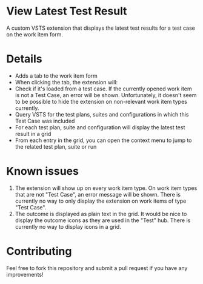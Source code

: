 # View Latest Test Result

A custom VSTS extension that displays the latest test results for a test case on the work item form.

# Details
* Adds a tab to the work item form
* When clicking the tab, the extension will:
 * Check if it's loaded from a test case. If the currently opened work item is not a Test Case, an error will be shown. Unfortunately, it doesn't seem to be possible to hide the extension on non-relevant work item types currently.
 * Query VSTS for the test plans, suites and configurations in which this Test Case was included
 * For each test plan, suite and configuration will display the latest test result in a grid
* From each entry in the grid, you can open the context menu to jump to the related test plan, suite or run

# Known issues
1. The extension will show up on every work item type. On work item types that are not "Test Case", an error message will be shown. There is currently no way to only display the extension on work items of type "Test Case".
2. The outcome is displayed as plain text in the grid. It would be nice to display the outcome icons as they are used in the "Test" hub. There is currently no way to display icons in a grid.

# Contributing
Feel free to fork this repository and submit a pull request if you have any improvements!